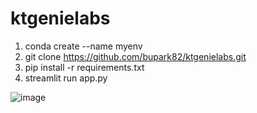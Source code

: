 # ktgenielabs

1. conda create --name myenv
2. git clone https://github.com/bupark82/ktgenielabs.git
3. pip install -r requirements.txt
4. streamlit run app.py

![image](https://drive.google.com/uc?id=1Hbcm6neoGWXHXDjOcKBTpyd-8M6MIltd)
